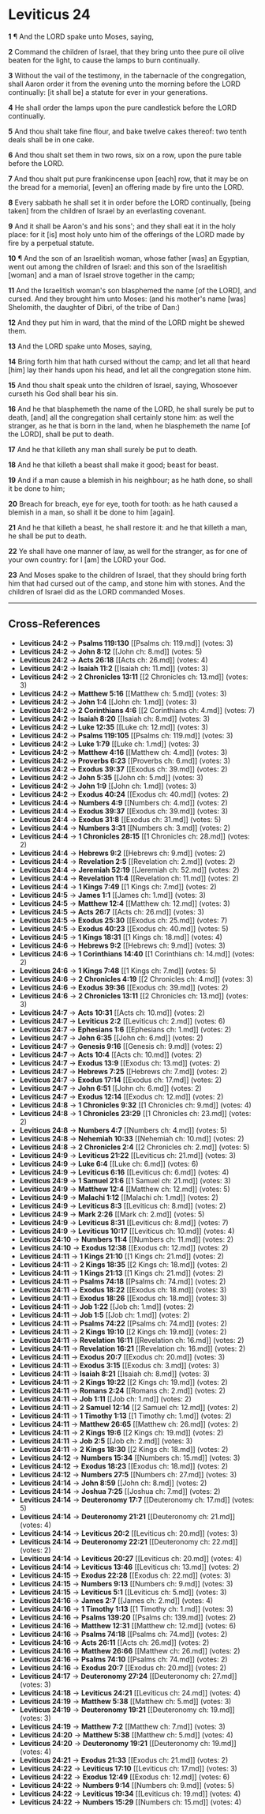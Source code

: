 # Leviticus 24

**1** ¶ And the LORD spake unto Moses, saying,

**2** Command the children of Israel, that they bring unto thee pure oil olive beaten for the light, to cause the lamps to burn continually.

**3** Without the vail of the testimony, in the tabernacle of the congregation, shall Aaron order it from the evening unto the morning before the LORD continually: [it shall be] a statute for ever in your generations.

**4** He shall order the lamps upon the pure candlestick before the LORD continually.

**5** And thou shalt take fine flour, and bake twelve cakes thereof: two tenth deals shall be in one cake.

**6** And thou shalt set them in two rows, six on a row, upon the pure table before the LORD.

**7** And thou shalt put pure frankincense upon [each] row, that it may be on the bread for a memorial, [even] an offering made by fire unto the LORD.

**8** Every sabbath he shall set it in order before the LORD continually, [being taken] from the children of Israel by an everlasting covenant.

**9** And it shall be Aaron's and his sons'; and they shall eat it in the holy place: for it [is] most holy unto him of the offerings of the LORD made by fire by a perpetual statute.

**10** ¶ And the son of an Israelitish woman, whose father [was] an Egyptian, went out among the children of Israel: and this son of the Israelitish [woman] and a man of Israel strove together in the camp;

**11** And the Israelitish woman's son blasphemed the name [of the LORD], and cursed. And they brought him unto Moses: (and his mother's name [was] Shelomith, the daughter of Dibri, of the tribe of Dan:)

**12** And they put him in ward, that the mind of the LORD might be shewed them.

**13** And the LORD spake unto Moses, saying,

**14** Bring forth him that hath cursed without the camp; and let all that heard [him] lay their hands upon his head, and let all the congregation stone him.

**15** And thou shalt speak unto the children of Israel, saying, Whosoever curseth his God shall bear his sin.

**16** And he that blasphemeth the name of the LORD, he shall surely be put to death, [and] all the congregation shall certainly stone him: as well the stranger, as he that is born in the land, when he blasphemeth the name [of the LORD], shall be put to death.

**17** And he that killeth any man shall surely be put to death.

**18** And he that killeth a beast shall make it good; beast for beast.

**19** And if a man cause a blemish in his neighbour; as he hath done, so shall it be done to him;

**20** Breach for breach, eye for eye, tooth for tooth: as he hath caused a blemish in a man, so shall it be done to him [again].

**21** And he that killeth a beast, he shall restore it: and he that killeth a man, he shall be put to death.

**22** Ye shall have one manner of law, as well for the stranger, as for one of your own country: for I [am] the LORD your God.

**23** And Moses spake to the children of Israel, that they should bring forth him that had cursed out of the camp, and stone him with stones. And the children of Israel did as the LORD commanded Moses.

---

## Cross-References

- **Leviticus 24:2** → **Psalms 119:130** [[Psalms ch: 119.md]] (votes: 3)
- **Leviticus 24:2** → **John 8:12** [[John ch: 8.md]] (votes: 5)
- **Leviticus 24:2** → **Acts 26:18** [[Acts ch: 26.md]] (votes: 4)
- **Leviticus 24:2** → **Isaiah 11:2** [[Isaiah ch: 11.md]] (votes: 3)
- **Leviticus 24:2** → **2 Chronicles 13:11** [[2 Chronicles ch: 13.md]] (votes: 3)
- **Leviticus 24:2** → **Matthew 5:16** [[Matthew ch: 5.md]] (votes: 3)
- **Leviticus 24:2** → **John 1:4** [[John ch: 1.md]] (votes: 3)
- **Leviticus 24:2** → **2 Corinthians 4:6** [[2 Corinthians ch: 4.md]] (votes: 7)
- **Leviticus 24:2** → **Isaiah 8:20** [[Isaiah ch: 8.md]] (votes: 3)
- **Leviticus 24:2** → **Luke 12:35** [[Luke ch: 12.md]] (votes: 3)
- **Leviticus 24:2** → **Psalms 119:105** [[Psalms ch: 119.md]] (votes: 3)
- **Leviticus 24:2** → **Luke 1:79** [[Luke ch: 1.md]] (votes: 3)
- **Leviticus 24:2** → **Matthew 4:16** [[Matthew ch: 4.md]] (votes: 3)
- **Leviticus 24:2** → **Proverbs 6:23** [[Proverbs ch: 6.md]] (votes: 3)
- **Leviticus 24:2** → **Exodus 39:37** [[Exodus ch: 39.md]] (votes: 2)
- **Leviticus 24:2** → **John 5:35** [[John ch: 5.md]] (votes: 3)
- **Leviticus 24:2** → **John 1:9** [[John ch: 1.md]] (votes: 3)
- **Leviticus 24:2** → **Exodus 40:24** [[Exodus ch: 40.md]] (votes: 2)
- **Leviticus 24:4** → **Numbers 4:9** [[Numbers ch: 4.md]] (votes: 2)
- **Leviticus 24:4** → **Exodus 39:37** [[Exodus ch: 39.md]] (votes: 3)
- **Leviticus 24:4** → **Exodus 31:8** [[Exodus ch: 31.md]] (votes: 5)
- **Leviticus 24:4** → **Numbers 3:31** [[Numbers ch: 3.md]] (votes: 2)
- **Leviticus 24:4** → **1 Chronicles 28:15** [[1 Chronicles ch: 28.md]] (votes: 2)
- **Leviticus 24:4** → **Hebrews 9:2** [[Hebrews ch: 9.md]] (votes: 2)
- **Leviticus 24:4** → **Revelation 2:5** [[Revelation ch: 2.md]] (votes: 2)
- **Leviticus 24:4** → **Jeremiah 52:19** [[Jeremiah ch: 52.md]] (votes: 2)
- **Leviticus 24:4** → **Revelation 11:4** [[Revelation ch: 11.md]] (votes: 2)
- **Leviticus 24:4** → **1 Kings 7:49** [[1 Kings ch: 7.md]] (votes: 2)
- **Leviticus 24:5** → **James 1:1** [[James ch: 1.md]] (votes: 3)
- **Leviticus 24:5** → **Matthew 12:4** [[Matthew ch: 12.md]] (votes: 3)
- **Leviticus 24:5** → **Acts 26:7** [[Acts ch: 26.md]] (votes: 3)
- **Leviticus 24:5** → **Exodus 25:30** [[Exodus ch: 25.md]] (votes: 7)
- **Leviticus 24:5** → **Exodus 40:23** [[Exodus ch: 40.md]] (votes: 5)
- **Leviticus 24:5** → **1 Kings 18:31** [[1 Kings ch: 18.md]] (votes: 4)
- **Leviticus 24:6** → **Hebrews 9:2** [[Hebrews ch: 9.md]] (votes: 3)
- **Leviticus 24:6** → **1 Corinthians 14:40** [[1 Corinthians ch: 14.md]] (votes: 2)
- **Leviticus 24:6** → **1 Kings 7:48** [[1 Kings ch: 7.md]] (votes: 5)
- **Leviticus 24:6** → **2 Chronicles 4:19** [[2 Chronicles ch: 4.md]] (votes: 3)
- **Leviticus 24:6** → **Exodus 39:36** [[Exodus ch: 39.md]] (votes: 2)
- **Leviticus 24:6** → **2 Chronicles 13:11** [[2 Chronicles ch: 13.md]] (votes: 3)
- **Leviticus 24:7** → **Acts 10:31** [[Acts ch: 10.md]] (votes: 2)
- **Leviticus 24:7** → **Leviticus 2:2** [[Leviticus ch: 2.md]] (votes: 6)
- **Leviticus 24:7** → **Ephesians 1:6** [[Ephesians ch: 1.md]] (votes: 2)
- **Leviticus 24:7** → **John 6:35** [[John ch: 6.md]] (votes: 2)
- **Leviticus 24:7** → **Genesis 9:16** [[Genesis ch: 9.md]] (votes: 2)
- **Leviticus 24:7** → **Acts 10:4** [[Acts ch: 10.md]] (votes: 2)
- **Leviticus 24:7** → **Exodus 13:9** [[Exodus ch: 13.md]] (votes: 2)
- **Leviticus 24:7** → **Hebrews 7:25** [[Hebrews ch: 7.md]] (votes: 2)
- **Leviticus 24:7** → **Exodus 17:14** [[Exodus ch: 17.md]] (votes: 2)
- **Leviticus 24:7** → **John 6:51** [[John ch: 6.md]] (votes: 2)
- **Leviticus 24:7** → **Exodus 12:14** [[Exodus ch: 12.md]] (votes: 2)
- **Leviticus 24:8** → **1 Chronicles 9:32** [[1 Chronicles ch: 9.md]] (votes: 4)
- **Leviticus 24:8** → **1 Chronicles 23:29** [[1 Chronicles ch: 23.md]] (votes: 2)
- **Leviticus 24:8** → **Numbers 4:7** [[Numbers ch: 4.md]] (votes: 5)
- **Leviticus 24:8** → **Nehemiah 10:33** [[Nehemiah ch: 10.md]] (votes: 2)
- **Leviticus 24:8** → **2 Chronicles 2:4** [[2 Chronicles ch: 2.md]] (votes: 5)
- **Leviticus 24:9** → **Leviticus 21:22** [[Leviticus ch: 21.md]] (votes: 3)
- **Leviticus 24:9** → **Luke 6:4** [[Luke ch: 6.md]] (votes: 6)
- **Leviticus 24:9** → **Leviticus 6:16** [[Leviticus ch: 6.md]] (votes: 4)
- **Leviticus 24:9** → **1 Samuel 21:6** [[1 Samuel ch: 21.md]] (votes: 3)
- **Leviticus 24:9** → **Matthew 12:4** [[Matthew ch: 12.md]] (votes: 5)
- **Leviticus 24:9** → **Malachi 1:12** [[Malachi ch: 1.md]] (votes: 2)
- **Leviticus 24:9** → **Leviticus 8:3** [[Leviticus ch: 8.md]] (votes: 2)
- **Leviticus 24:9** → **Mark 2:26** [[Mark ch: 2.md]] (votes: 5)
- **Leviticus 24:9** → **Leviticus 8:31** [[Leviticus ch: 8.md]] (votes: 7)
- **Leviticus 24:9** → **Leviticus 10:17** [[Leviticus ch: 10.md]] (votes: 4)
- **Leviticus 24:10** → **Numbers 11:4** [[Numbers ch: 11.md]] (votes: 2)
- **Leviticus 24:10** → **Exodus 12:38** [[Exodus ch: 12.md]] (votes: 2)
- **Leviticus 24:11** → **1 Kings 21:10** [[1 Kings ch: 21.md]] (votes: 2)
- **Leviticus 24:11** → **2 Kings 18:35** [[2 Kings ch: 18.md]] (votes: 2)
- **Leviticus 24:11** → **1 Kings 21:13** [[1 Kings ch: 21.md]] (votes: 2)
- **Leviticus 24:11** → **Psalms 74:18** [[Psalms ch: 74.md]] (votes: 2)
- **Leviticus 24:11** → **Exodus 18:22** [[Exodus ch: 18.md]] (votes: 3)
- **Leviticus 24:11** → **Exodus 18:26** [[Exodus ch: 18.md]] (votes: 3)
- **Leviticus 24:11** → **Job 1:22** [[Job ch: 1.md]] (votes: 2)
- **Leviticus 24:11** → **Job 1:5** [[Job ch: 1.md]] (votes: 2)
- **Leviticus 24:11** → **Psalms 74:22** [[Psalms ch: 74.md]] (votes: 2)
- **Leviticus 24:11** → **2 Kings 19:10** [[2 Kings ch: 19.md]] (votes: 2)
- **Leviticus 24:11** → **Revelation 16:11** [[Revelation ch: 16.md]] (votes: 2)
- **Leviticus 24:11** → **Revelation 16:21** [[Revelation ch: 16.md]] (votes: 2)
- **Leviticus 24:11** → **Exodus 20:7** [[Exodus ch: 20.md]] (votes: 3)
- **Leviticus 24:11** → **Exodus 3:15** [[Exodus ch: 3.md]] (votes: 3)
- **Leviticus 24:11** → **Isaiah 8:21** [[Isaiah ch: 8.md]] (votes: 3)
- **Leviticus 24:11** → **2 Kings 19:22** [[2 Kings ch: 19.md]] (votes: 2)
- **Leviticus 24:11** → **Romans 2:24** [[Romans ch: 2.md]] (votes: 2)
- **Leviticus 24:11** → **Job 1:11** [[Job ch: 1.md]] (votes: 2)
- **Leviticus 24:11** → **2 Samuel 12:14** [[2 Samuel ch: 12.md]] (votes: 2)
- **Leviticus 24:11** → **1 Timothy 1:13** [[1 Timothy ch: 1.md]] (votes: 2)
- **Leviticus 24:11** → **Matthew 26:65** [[Matthew ch: 26.md]] (votes: 2)
- **Leviticus 24:11** → **2 Kings 19:6** [[2 Kings ch: 19.md]] (votes: 2)
- **Leviticus 24:11** → **Job 2:5** [[Job ch: 2.md]] (votes: 3)
- **Leviticus 24:11** → **2 Kings 18:30** [[2 Kings ch: 18.md]] (votes: 2)
- **Leviticus 24:12** → **Numbers 15:34** [[Numbers ch: 15.md]] (votes: 3)
- **Leviticus 24:12** → **Exodus 18:23** [[Exodus ch: 18.md]] (votes: 2)
- **Leviticus 24:12** → **Numbers 27:5** [[Numbers ch: 27.md]] (votes: 3)
- **Leviticus 24:14** → **John 8:59** [[John ch: 8.md]] (votes: 2)
- **Leviticus 24:14** → **Joshua 7:25** [[Joshua ch: 7.md]] (votes: 2)
- **Leviticus 24:14** → **Deuteronomy 17:7** [[Deuteronomy ch: 17.md]] (votes: 5)
- **Leviticus 24:14** → **Deuteronomy 21:21** [[Deuteronomy ch: 21.md]] (votes: 4)
- **Leviticus 24:14** → **Leviticus 20:2** [[Leviticus ch: 20.md]] (votes: 3)
- **Leviticus 24:14** → **Deuteronomy 22:21** [[Deuteronomy ch: 22.md]] (votes: 2)
- **Leviticus 24:14** → **Leviticus 20:27** [[Leviticus ch: 20.md]] (votes: 4)
- **Leviticus 24:14** → **Leviticus 13:46** [[Leviticus ch: 13.md]] (votes: 2)
- **Leviticus 24:15** → **Exodus 22:28** [[Exodus ch: 22.md]] (votes: 3)
- **Leviticus 24:15** → **Numbers 9:13** [[Numbers ch: 9.md]] (votes: 3)
- **Leviticus 24:15** → **Leviticus 5:1** [[Leviticus ch: 5.md]] (votes: 3)
- **Leviticus 24:16** → **James 2:7** [[James ch: 2.md]] (votes: 4)
- **Leviticus 24:16** → **1 Timothy 1:13** [[1 Timothy ch: 1.md]] (votes: 3)
- **Leviticus 24:16** → **Psalms 139:20** [[Psalms ch: 139.md]] (votes: 2)
- **Leviticus 24:16** → **Matthew 12:31** [[Matthew ch: 12.md]] (votes: 6)
- **Leviticus 24:16** → **Psalms 74:18** [[Psalms ch: 74.md]] (votes: 2)
- **Leviticus 24:16** → **Acts 26:11** [[Acts ch: 26.md]] (votes: 2)
- **Leviticus 24:16** → **Matthew 26:66** [[Matthew ch: 26.md]] (votes: 2)
- **Leviticus 24:16** → **Psalms 74:10** [[Psalms ch: 74.md]] (votes: 2)
- **Leviticus 24:16** → **Exodus 20:7** [[Exodus ch: 20.md]] (votes: 2)
- **Leviticus 24:17** → **Deuteronomy 27:24** [[Deuteronomy ch: 27.md]] (votes: 3)
- **Leviticus 24:18** → **Leviticus 24:21** [[Leviticus ch: 24.md]] (votes: 4)
- **Leviticus 24:19** → **Matthew 5:38** [[Matthew ch: 5.md]] (votes: 3)
- **Leviticus 24:19** → **Deuteronomy 19:21** [[Deuteronomy ch: 19.md]] (votes: 3)
- **Leviticus 24:19** → **Matthew 7:2** [[Matthew ch: 7.md]] (votes: 3)
- **Leviticus 24:20** → **Matthew 5:38** [[Matthew ch: 5.md]] (votes: 4)
- **Leviticus 24:20** → **Deuteronomy 19:21** [[Deuteronomy ch: 19.md]] (votes: 4)
- **Leviticus 24:21** → **Exodus 21:33** [[Exodus ch: 21.md]] (votes: 2)
- **Leviticus 24:22** → **Leviticus 17:10** [[Leviticus ch: 17.md]] (votes: 3)
- **Leviticus 24:22** → **Exodus 12:49** [[Exodus ch: 12.md]] (votes: 6)
- **Leviticus 24:22** → **Numbers 9:14** [[Numbers ch: 9.md]] (votes: 5)
- **Leviticus 24:22** → **Leviticus 19:34** [[Leviticus ch: 19.md]] (votes: 4)
- **Leviticus 24:22** → **Numbers 15:29** [[Numbers ch: 15.md]] (votes: 4)
